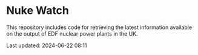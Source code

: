 # Nuke Watch

This repository includes code for retrieving the latest information available on the output of EDF nuclear power plants in the UK.

Last updated: 2024-06-22 08:11